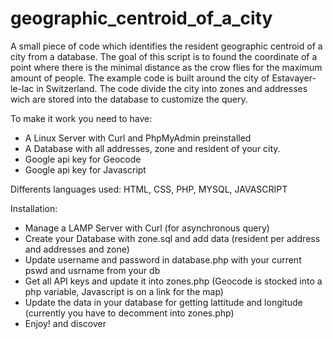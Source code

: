 # geographic_centroid_of_a_city
A small piece of code which identifies the resident geographic centroid of a city from a database.
The goal of this script is to found the coordinate of a point where there is the minimal distance as the crow flies for the maximum amount of people. The example code is built around the city of Estavayer-le-lac in Switzerland. The code divide the city into zones and addresses wich are stored into the database to customize the query. 

To make it work you need to have:
- A Linux Server with Curl and PhpMyAdmin preinstalled
- A Database with all addresses, zone and resident of your city.
- Google api key for Geocode
- Google api key for Javascript

Differents languages used:
HTML, CSS, PHP, MYSQL, JAVASCRIPT

Installation:
- Manage a LAMP Server with Curl (for asynchronous query)
- Create your Database with zone.sql and add data (resident per address and addresses and zone)
- Update username and password in database.php with your current pswd and usrname from your db
- Get all API keys and update it into zones.php (Geocode is stocked into a php variable, Javascript is on a link for the map)
- Update the data in your database for getting lattitude and longitude (currently you have to decomment into zones.php)
- Enjoy! and discover

